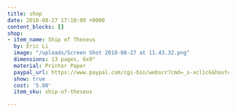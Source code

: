 ```yaml
---
title: shop
date: 2018-08-27 17:10:09 +0000
content_blocks: []
shop:
- item_name: Ship of Theseus
  by: Eric Li
  image: "/uploads/Screen Shot 2018-08-27 at 11.43.32.png"
  dimensions: 13 pages, 6x9"
  material: Printer Paper
  paypal_url: https://www.paypal.com/cgi-bin/webscr?cmd=_s-xclick&hosted_button_id=JM5Q685A6XULW
  show: true
  cost: '5.00'
  item_sku: ship-of-theseus

---
```

